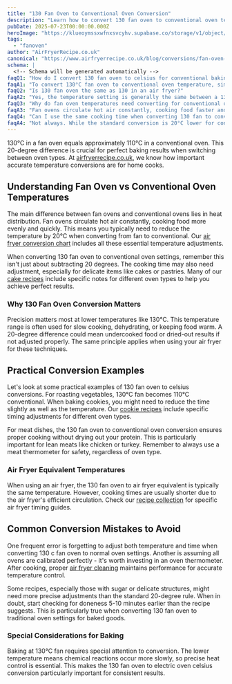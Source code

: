 ```yaml
---
title: "130 Fan Oven to Conventional Oven Conversion"
description: "Learn how to convert 130 fan oven to conventional oven temps for perfect baking results every time with our easy guide."
pubDate: 2025-07-23T00:00:00.000Z
heroImage: "https://klueoymssxwfnxsvcyhv.supabase.co/storage/v1/object/public/Shmucket/130-fan-oven-to-conventional-oven-conversion.png"
tags:
  - "fanoven"
author: "AirFryerRecipe.co.uk"
canonical: "https://www.airfryerrecipe.co.uk/blog/conversions/fan-oven-to-conventional-oven/130-fan-oven-to-conventional-oven-conversion"
schema: |
  <!-- Schema will be generated automatically -->
faqQ1: "How do I convert 130 fan oven to celsius for conventional baking?"
faqA1: "To convert 130°C fan oven to conventional oven temperature, simply subtract 20 degrees. This gives you 110°C for conventional oven baking. Remember cooking times may also need slight adjustment."
faqQ2: "Is 130 fan oven the same as 130 in an air fryer?"
faqA2: "Yes, the temperature setting is generally the same between a 130°C fan oven and air fryer. However, cooking times are typically shorter in an air fryer due to its more efficient heat circulation."
faqQ3: "Why do fan oven temperatures need converting for conventional ovens?"
faqA3: "Fan ovens circulate hot air constantly, cooking food faster and more evenly. The conversion (typically reducing by 20°C) compensates for this more efficient heat distribution in conventional ovens."
faqQ4: "Can I use the same cooking time when converting 130 fan to conventional oven?"
faqA4: "Not always. While the standard conversion is 20°C lower for conventional ovens, cooking times may also need adjusting. Start checking food 5-10 minutes earlier than the fan oven recipe suggests."
---
```

<p>130°C in a fan oven equals approximately 110°C in a conventional oven. This 20-degree difference is crucial for perfect baking results when switching between oven types. At <a href=https://www.airfryerrecipe.co.uk>airfryerrecipe.co.uk</a>, we know how important accurate temperature conversions are for home cooks.</p>

<h2>Understanding Fan Oven vs Conventional Oven Temperatures</h2>
<p>The main difference between fan ovens and conventional ovens lies in heat distribution. Fan ovens circulate hot air constantly, cooking food more evenly and quickly. This means you typically need to reduce the temperature by 20°C when converting from fan to conventional. Our <a href=https://www.airfryerrecipe.co.uk/air-fryer-conversion-chart>air fryer conversion chart</a> includes all these essential temperature adjustments.</p>
<p>When converting 130 fan oven to conventional oven settings, remember this isn't just about subtracting 20 degrees. The cooking time may also need adjustment, especially for delicate items like cakes or pastries. Many of our <a href=https://www.airfryerrecipe.co.uk/recipe-category/cakes>cake recipes</a> include specific notes for different oven types to help you achieve perfect results.</p>

<h3>Why 130 Fan Oven Conversion Matters</h3>
<p>Precision matters most at lower temperatures like 130°C. This temperature range is often used for slow cooking, dehydrating, or keeping food warm. A 20-degree difference could mean undercooked food or dried-out results if not adjusted properly. The same principle applies when using your air fryer for these techniques.</p>

<h2>Practical Conversion Examples</h2>
<p>Let's look at some practical examples of 130 fan oven to celsius conversions. For roasting vegetables, 130°C fan becomes 110°C conventional. When baking cookies, you might need to reduce the time slightly as well as the temperature. Our <a href=https://www.airfryerrecipe.co.uk/recipe-category/cookies>cookie recipes</a> include specific timing adjustments for different oven types.</p>
<p>For meat dishes, the 130 fan oven to conventional oven conversion ensures proper cooking without drying out your protein. This is particularly important for lean meats like chicken or turkey. Remember to always use a meat thermometer for safety, regardless of oven type.</p>

<h3>Air Fryer Equivalent Temperatures</h3>
<p>When using an air fryer, the 130 fan oven to air fryer equivalent is typically the same temperature. However, cooking times are usually shorter due to the air fryer's efficient circulation. Check our <a href=https://www.airfryerrecipe.co.uk/recipes>recipe collection</a> for specific air fryer timing guides.</p>

<h2>Common Conversion Mistakes to Avoid</h2>
<p>One frequent error is forgetting to adjust both temperature and time when converting 130 c fan oven to normal oven settings. Another is assuming all ovens are calibrated perfectly - it's worth investing in an oven thermometer. After cooking, proper <a href=https://www.airfryerrecipe.co.uk/air-fryer-cleaner>air fryer cleaning</a> maintains performance for accurate temperature control.</p>
<p>Some recipes, especially those with sugar or delicate structures, might need more precise adjustments than the standard 20-degree rule. When in doubt, start checking for doneness 5-10 minutes earlier than the recipe suggests. This is particularly true when converting 130 fan oven to traditional oven settings for baked goods.</p>

<h3>Special Considerations for Baking</h3>
<p>Baking at 130°C fan requires special attention to conversion. The lower temperature means chemical reactions occur more slowly, so precise heat control is essential. This makes the 130 fan oven to electric oven celsius conversion particularly important for consistent results.</p>
